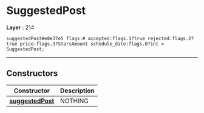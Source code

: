 # SuggestedPost

**Layer** : 214

```tl
suggestedPost#e8e37e5 flags:# accepted:flags.1?true rejected:flags.2?true price:flags.3?StarsAmount schedule_date:flags.0?int = SuggestedPost;
```

---

## Constructors

| Constructor | Description |
| :---: | :--- |
| [**suggestedPost**](constructor/suggestedPost) | NOTHING |